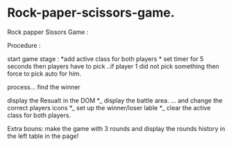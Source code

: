 # Rock-paper-scissors-game.
Rock papper Sissors Game :

Procedure :

start game stage : *add active class for both players * set timer for 5 seconds then players have to pick ..if player 1 did not pick something then force to pick auto for him.

process... find the winner

display the Resualt in the DOM *_ display the battle area. ... and change the correct players icons *_ set up the winner/loser lable *_ clear the active class for both players.

Extra bouns: make the game with 3 rounds and display the rounds history in the left table in the page!
